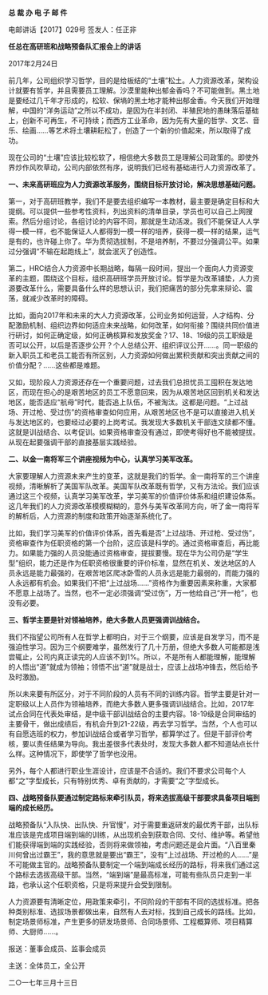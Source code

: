 **总 裁 办 电 子 邮 件**

 

电邮讲话【2017】029号                                      签发人：任正非

**任总在高研班和战略预备队汇报会上的讲话**

2017年2月24日

前几年，公司组织学习哲学，目的是给板结的“土壤”松土。人力资源改革，架构设计就要有哲学，并且需要员工理解。沙漠里能种出郁金香吗？不可能做到。黑土地是要经过几千年才形成的，松软、保墒的黑土地才能种出郁金香。今天我们开始理解，中国的“洋务运动”之所以不成功，是因为在半封闭、半殖民地的愚昧落后基础上，创新不可再生，不可持续；而西方工业革命，因为先有大量的哲学、文艺、音乐、绘画……等艺术将土壤耕耘松了，创造了一个新的价值起来，所以取得了成功。

现在公司的“土壤”应该比较松软了，相信绝大多数员工是理解公司政策的。即使外界炒作风吹草动，公司内部依然有序，说明我们已经有基础进行人力资源改革了。

**一、未来高研班应为人力资源改革服务，围绕目标开放讨论，解决思想基础问题。**

第一，对于高研班教学，我们不是要去组织编写一本教材，最主要是确定目标和大提纲。可以提供一些参考性资料，列出资料的清单目录，学员也可以自己上网搜索。然后分组讨论，各组讨论的内容不同，那就是生动活泼。我们不能保证人人学得一模一样，也不能保证人人都得到一模一样的培养，获得一模一样的结果，运气是有的，也许碰上你了。华为贯彻选拔制，不是培养制，不要过分强调公平。如果过分强调“不输在起跑线上”，就会泯灭了创造性。

第二，HRC结合人力资源中长期战略，每隔一段时间，提出一个面向人力资源变革的主题，围绕这个目标，组织高研班学员开放讨论。哲学是为改革铺垫，人力资源要改革什么，需要具备什么样的思想认识，我们把痛苦的部分先拿来辩论、震荡，就减少改革时的障碍。

比如，面向2017年和未来的大人力资源改革，公司业务如何运营，人才结构、分配激励机制、组织边界如何适应未来战略，如何改革，如何衔接？围绕共同价值进行研讨，如何正确定级，如何正确核算和发放奖金？17、18、19级的员工职级是否可以公开，以后是否逐步公开？个人总结公开、组织评议公开……。同一职级的新入职员工和老员工能否有所区别，人力资源如何做出累积贡献和突出贡献之间的价值分配？……这些都是难题。

又如，现阶段人力资源还存在一个重要问题，过去我们总担忧员工囤积在发达地区，而现在担心的是艰苦地区的员工不愿意回来，因为从艰苦地区回到机关和发达地区，能否适应“航母”时代，能否追上队伍，不被淘汰。这都是问题。“上过战场、开过枪、受过伤”的资格审查如何应用，从艰苦地区也不是可以直接进入机关与发达地区的，也要经过必要的上岗考试。我发现大多数机关干部连文牍都不懂。这就是训战结合、以考促训。如果资格审查没有通过，即使考得好也不能被提拔。从现在起要强调干部的直接基层实践经验。

**二、以金一南将军三个讲座视频为中心，认真学习美军改革。**

大家要理解人力资源未来产生的变革，这就是我们的哲学。金一南将军的三个讲座视频，清晰解析了美国军队改革。美国军队改革既有哲学，又有方法论。我们应该通过这三个视频，认真学习美军改革，学习美军的价值评价体系和组织建设体系。这几年我们的人力资源改革模模糊糊的，意外与美军改革同方向，听了金一南将军的解析后，人力资源的制度和政策开始逐渐系统化了。

比如，我们学习美军的价值评价体系，首先看是否“上过战场、开过枪、受过伤”，资格审查作为任职资格的第一个台阶，这应该是科学的。通过资格审查后，再比能力。如果能力强的人员没能通过资格审查，提拔要慢。现在华为公司仍是“学生型”组织，能力还是作为任职资格很重要的评价标准，显然在机关、发达地区的人员永远是能力最强的，在艰苦地区爬冰卧雪的人员永远是能力最弱的，而能力强的人永远都有机会。如果我们不把“上过战场……”资格作为重要因素来称重，大家都不愿意上战场了。当然，也不一定必须强调“受过伤”，万一他给自己“开一枪”，也没有必要。

**三、哲学主要是针对领袖培养，绝大多数人员更强调训战结合。**

我们不指望公司所有人在哲学上都明白，对于三个纲要，应该是自发学习，而不是强迫性学习。因为三个纲要难学，虽然发行了几十万册，但绝大多数人可能都是浅尝辄止，公司内真正读完的人应该不到1%。所以，不是所有人都能理解，能理解的人悟出“道”就成为领袖；领悟不出“道”就是战士，应该上战场冲锋去，然后给予及时激励。

所以未来要有所区分，对于不同阶段的人员有不同的训练内容。哲学主要是针对一定职级以上人员作为领袖培养，而绝大多数人更多强调训战结合。比如，2017年试点合同在代表处审结，是中级干部训战结合的主要内容。18-19级是合同审结的主要骨干，做出成绩后，有机会升到21-22级，再去学习哲学。当然，个人也可以有自愿选班的权力，参加训战结合或者学习哲学，都算学过了。但是干部评价考核，要以责任结果为导向。我出差很多代表处时，发现大多数人都不知道站点长什么样。这种情况下，即使学了哲学也没用。

另外，每个人都进行职业生涯设计，应该是不合适的。我们不要求公司每个人都“之”字型成长，只有特别优秀、卓有贡献的，才需要“之”字型成长。

**四、战略预备队要通过制定路标来牵引队员，将来选拔高级干部要求具备项目端到端的成长经历。**

战略预备队“入队快、出队快、升官慢”，对于需要重返研发的最优秀干部，出队标准应该是完成项目端到端的训练，从出现机会到获取合同、交付、维护等。希望他们能获得端到端的实践经验，否则将来做领袖，考虑问题还是会片面。“八百里秦川何曾出过霸王”，我的意思就是要出“霸王”，没有“上过战场、开过枪的人……”是不可能做主官的。战略预备队要制定一个端到端成长经历的路标，将来我们通过这个路标去选拔高级干部。当然，“端到端”是最高标准，可能有些队员只走到一半路，也承认这个任职资格，只是将来提升会受到限制。

人力资源要有清晰定位，用政策来牵引，不同阶段的干部有不同的选拔标准。把各种类别标准、选拔场景都做出来，自然有人去对标，找到自己成长的路线。比如，制定场景师标准，产生更多的研发场景师、合同场景师、工程概算师、项目精算师、大厨师……。

 



报送：董事会成员、监事会成员

主送：全体员工，全公开

二○一七年三月十三日